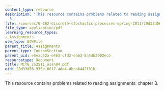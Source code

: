 ```yaml
---
content_type: resource
description: 'This resource contains problems related to reading assignments: chapter
  3.'
file: /courses/6-262-discrete-stochastic-processes-spring-2011/20d33d56935e00f746a40bca6442f81b_MIT6_262S11_assn04.pdf
file_type: application/pdf
learning_resource_types:
- Assignments
ocw_type: OCWFile
parent_title: Assignments
parent_type: CourseSection
parent_uid: e6eac52a-e463-cfd2-eab3-5a5db3902ecb
resourcetype: Document
title: MIT6_262S11_assn04.pdf
uid: 20d33d56-935e-00f7-46a4-0bca6442f81b
---
```

This resource contains problems related to reading assignments: chapter 3.

